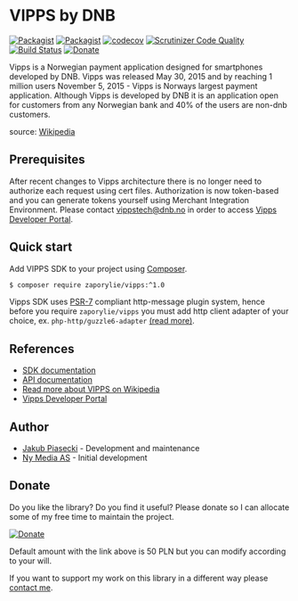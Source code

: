 VIPPS by DNB
=====================
[![Packagist](https://img.shields.io/packagist/v/zaporylie/vipps.svg?maxAge=3600)](https://packagist.org/packages/zaporylie/vipps)
[![Packagist](https://img.shields.io/packagist/dt/zaporylie/vipps.svg?maxAge=3600)](https://packagist.org/packages/zaporylie/vipps)
[![codecov](https://codecov.io/gh/zaporylie/php-vipps/branch/1.x/graph/badge.svg)](https://codecov.io/gh/zaporylie/php-vipps)
[![Scrutinizer Code Quality](https://scrutinizer-ci.com/g/zaporylie/php-vipps/badges/quality-score.png?b=1.x)](https://scrutinizer-ci.com/g/zaporylie/php-vipps/?branch=1.x)
[![Build Status](https://travis-ci.org/zaporylie/php-vipps.svg?branch=1.x)](https://travis-ci.org/zaporylie/php-vipps)
[![Donate](https://img.shields.io/badge/paypal-donate-yellow.svg)](https://www.paypal.com/paypalme/zaporylie/50)

Vipps is a Norwegian payment application designed for smartphones developed by DNB. Vipps was released May 30, 2015 and 
by reaching 1 million users November 5, 2015 - Vipps is Norways largest payment application. Although Vipps is developed
by DNB it is an application open for customers from any Norwegian bank and 40% of the users are non-dnb customers.

source: [Wikipedia]

## Prerequisites

After recent changes to Vipps architecture there is no longer need to authorize each request using cert files.
Authorization is now token-based and you can generate tokens yourself using Merchant Integration Environment. 
Please contact vippstech@dnb.no in order to access [Vipps Developer Portal].

## Quick start

Add VIPPS SDK to your project using [Composer].

```bash
$ composer require zaporylie/vipps:^1.0
```

Vipps SDK uses [PSR-7] compliant http-message plugin system, hence before you require `zaporylie/vipps` you must 
add http client adapter of your choice, ex. `php-http/guzzle6-adapter` [(read more)](https://github.com/php-http/guzzle6-adapter).

## References 
- [SDK documentation]
- [API documentation]
- [Read more about VIPPS on Wikipedia][Wikipedia]
- [Vipps Developer Portal]

## Author
- [Jakub Piasecki](mailto:jakub@piaseccy.pl) - Development and maintenance
- [Ny Media AS] - Initial development

## Donate

Do you like the library? Do you find it useful? Please donate so I can allocate some of my free time to maintain the 
project.

[![Donate](https://img.shields.io/badge/paypal-donate-yellow.svg?longCache=true&style=for-the-badge)](https://www.paypal.com/paypalme/zaporylie/50)

Default amount with the link above is 50 PLN but you can modify according to your will.

If you want to support my work on this library in a different way please [contact me](mailto:jakub@piaseccy.pl).

[Wikipedia]: https://en.wikipedia.org/wiki/Vipps "Wikipedia"
[Documentation]: https://www.vipps.no/utvikler "Documentation"
[Ny Media AS]: https://nymedia.no "Ny Media AS"
[Vipps Developer Portal]: https://apitest-portal.vipps.no "Vipps Developer Portal"
[Composer]: https://getcomposer.org/ "Composer"
[PSR-7]: http://www.php-fig.org/psr/psr-7/ "PSR-7"
[API documentation]: https://apitest-portal.vipps.no/ "API Documentation (you must login first)"
[SDK documentation]: https://github.com/zaporylie/php-vipps/wiki
